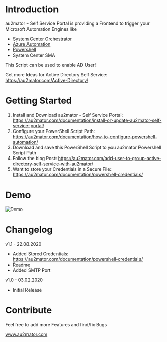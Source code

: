 # Introduction

au2mator - Self Service Portal is providing a Frontend to trigger your Microsoft Automation Engines like

- <a href="https://www.au2mator.com/orchestrator" target="_blank">System Center Orchestrator</a>
- <a href="https://www.au2mator.com/AzureAutomation" target="_blank">Azure Automation</a>
- <a href="https://www.au2mator.com/Powershell" target="_blank">Powershell</a>
- System Center SMA

This Script can be used to enable AD User!

Get more Ideas for Active Directory Self Service: https://au2mator.com/Active-Directory/

# Getting Started

1.	Install and Download au2mator - Self Service Portal: https://au2mator.com/documentation/install-or-update-au2mator-self-service-portal/
2.	Configure your PowerShell Script Path: https://au2mator.com/documentation/how-to-configure-powershell-automation/
3.	Download and save this PowerShell Script to you au2mator Powershell Script Path
4.	Follow the blog Post: https://au2mator.com/add-user-to-group-active-directory-self-service-with-au2mator/
5.  Want to store your Credentials in a Secure File: https://au2mator.com/documentation/powershell-credentials/


# Demo
![Demo](/Demo/AD-EnableUser_FULL.gif)


# Changelog

v1.1 - 22.08.2020
 - Added Stored Credentials: https://au2mator.com/documentation/powershell-credentials/
 - Readme
 - Added SMTP Port

v1.0 - 03.02.2020
 - Initial Release


# Contribute

Feel free to add more Features and find/fix Bugs

www.au2mator.com
